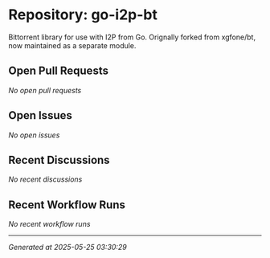 # Repository: go-i2p-bt

Bittorrent library for use with I2P from Go. Orignally forked from xgfone/bt, now maintained as a separate module.

## Open Pull Requests


*No open pull requests*


## Open Issues


*No open issues*


## Recent Discussions


*No recent discussions*


## Recent Workflow Runs


*No recent workflow runs*


---
*Generated at 2025-05-25 03:30:29*
